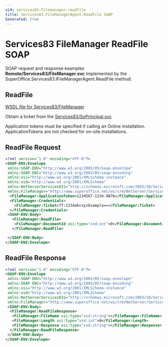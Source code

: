 ```yaml
---
uid: services83-filemanager-readfile
title: Services83.FileManagerAgent.ReadFile SOAP
Generated: true
---
```


# Services83 FileManager ReadFile SOAP

SOAP request and response examples **Remote/Services83/FileManager.svc**
Implemented by the <see cref="M:SuperOffice.Services83.IFileManagerAgent.ReadFile">SuperOffice.Services83.IFileManagerAgent.ReadFile</see> method.

## ReadFile





[WSDL file for Services83/FileManager](../Services83-FileManager.md)

Obtain a ticket from the [Services83/SoPrincipal.svc](../SoPrincipal/index.md)

Application tokens must be specified if calling an Online installation. ApplicationTokens are not checked for on-site installations.

## ReadFile Request

```xml
<?xml version="1.0" encoding="UTF-8"?>
<SOAP-ENV:Envelope
 xmlns:SOAP-ENV="http://www.w3.org/2003/05/soap-envelope"
 xmlns:SOAP-ENC="http://www.w3.org/2003/05/soap-encoding"
 xmlns:xsi="http://www.w3.org/2001/XMLSchema-instance"
 xmlns:xsd="http://www.w3.org/2001/XMLSchema"
 xmlns:NetServerServices831="http://schemas.microsoft.com/2003/10/Serialization/"
 xmlns:FileManager="http://www.superoffice.net/ws/crm/NetServer/Services83">
  <FileManager:ApplicationToken>1234567-1234-9876</FileManager:ApplicationToken>
  <FileManager:Credentials>
    <FileManager:Ticket>7T:1234abcxyzExample==</FileManager:Ticket>
  </FileManager:Credentials>
 <SOAP-ENV:Body>
   <FileManager:ReadFile>
    <FileManager:DocumentId xsi:type="xsd:int">0</FileManager:DocumentId>
   </FileManager:ReadFile>

 </SOAP-ENV:Body>
</SOAP-ENV:Envelope>

```


## ReadFile Response

```xml
<?xml version="1.0" encoding="UTF-8"?>
<SOAP-ENV:Envelope
 xmlns:SOAP-ENV="http://www.w3.org/2003/05/soap-envelope"
 xmlns:SOAP-ENC="http://www.w3.org/2003/05/soap-encoding"
 xmlns:xsi="http://www.w3.org/2001/XMLSchema-instance"
 xmlns:xsd="http://www.w3.org/2001/XMLSchema"
 xmlns:NetServerServices831="http://schemas.microsoft.com/2003/10/Serialization/"
 xmlns:FileManager="http://www.superoffice.net/ws/crm/NetServer/Services83">
 <SOAP-ENV:Body>
  <FileManager:ReadFileResponse>
   <FileManager:FileName xsi:type="xsd:string"></FileManager:FileName>
   <FileManager:Length xsi:type="xsd:int">0</FileManager:Length>
   <FileManager:Response xsi:type="xsd:string"></FileManager:Response>
  </FileManager:ReadFileResponse>
 </SOAP-ENV:Body>
</SOAP-ENV:Envelope>

```

